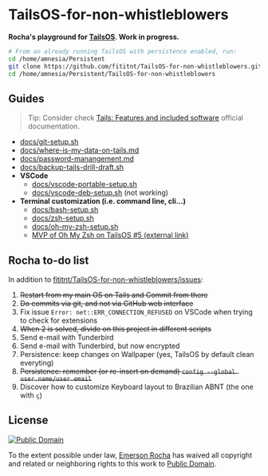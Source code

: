 # TailsOS-for-non-whistleblowers
**Rocha's playground for [TailsOS](https://tails.boum.org/). Work in progress.**

```bash
# From an already running TailsOS with persistence enabled, run:
cd /home/amnesia/Persistent
git clone https://github.com/fititnt/TailsOS-for-non-whistleblowers.git
cd /home/amnesia/Persistent/TailsOS-for-non-whistleblowers
```

## Guides

> Tip: Consider check [Tails: Features and included software](https://tails.boum.org/doc/about/features/index.en.html)
  official documentation.

- [docs/git-setup.sh](docs/git-setup.sh)
- [docs/where-is-my-data-on-tails.md](docs/where-is-my-data-on-tails.md)
- [docs/password-manangement.md](docs/password-manangement.md)
- [docs/backup-tails-drill-draft.sh](docs/backup-tails-drill-draft.sh)
- **VSCode**
  - [docs/vscode-portable-setup.sh](docs/vscode-portable-setup.sh)
  - [docs/vscode-deb-setup.sh](docs/vscode-portable-setup.sh) (not working)
- **Terminal customization (i.e. command line, cli...)**
  - [docs/bash-setup.sh](docs/zsh-setup.sh)
  - [docs/zsh-setup.sh](docs/zsh-setup.sh)
  - [docs/oh-my-zsh-setup.sh](docs/oh-my-zsh-setup.sh)
  - [MVP of Oh My Zsh on TailsOS #5 (external link)](https://github.com/fititnt/TailsOS-for-non-whistleblowers/issues/5)

## Rocha to-do list
In addition to [fititnt/TailsOS-for-non-whistleblowers/issues](https://github.com/fititnt/TailsOS-for-non-whistleblowers/issues):

1. <s>Restart from my main OS on Tails and Commit from there</s>
2. <s>Do commits via git, and not via GitHub web interface</s>
3. Fix issue `Error: net::ERR_CONNECTION_REFUSED` on VSCode when trying to check for extensions
4. <s>When 2 is solved, divide on this project in different scripts</s>
5. Send e-mail with Tunderbird
6. Send e-mail with Tunderbird, but now encrypted
7. Persistence: keep changes on Wallpaper (yes, TailsOS by default clean everyting)
8. <s>Persistence: remember (or re-insert on demand) `config --global user.name/user.email`</s>
9. Discover how to customize Keyboard layout to Brazilian ABNT (the one with `ç`)

## License

[![Public Domain](https://i.creativecommons.org/p/zero/1.0/88x31.png)](UNLICENSE)

To the extent possible under law, [Emerson Rocha](https://github.com/fititnt)
has waived all copyright and related or neighboring rights to this work to
[Public Domain](UNLICENSE).
